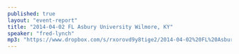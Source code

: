 ```yaml
---
published: true
layout: "event-report"
title: "2014-04-02 FL Asbury University Wilmore, KY"
speaker: "fred-lynch"
mp3: "https://www.dropbox.com/s/rxorovd9y8tige2/2014-04-02%20FL%20Asbury%20University%20Wilmore%2C%20KY.mp3"
---
```



